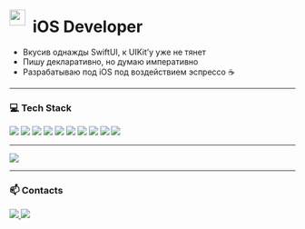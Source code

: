 # <img src="https://developer.apple.com/assets/elements/icons/swift/swift-64x64_2x.png" width="28" style="vertical-align: 12px; margin-right: 6px;"> iOS Developer


- Вкусив однажды SwiftUI, к UIKit’у уже не тянет  
- Пишу декларативно, но думаю императивно
- Разрабатываю под iOS под воздействием эспрессо ☕


<hr style="border: 0; height: 1px; background: #333; margin: 10px 0;">

### 💻 Tech Stack
<p>
  <img src="https://img.shields.io/badge/Swift-F05138?style=for-the-badge&logo=swift&logoColor=white"/>
  <img src="https://img.shields.io/badge/Xcode-147EFB?style=for-the-badge&logo=xcode&logoColor=white"/>
  <img src="https://img.shields.io/badge/SwiftUI-1D4ED8?style=for-the-badge&logo=swift&logoColor=white"/>
  <img src="https://img.shields.io/badge/Combine-222222?style=for-the-badge&logo=apple&logoColor=white"/>
  <img src="https://img.shields.io/badge/UIKit-2396F3?style=for-the-badge&logo=apple&logoColor=white"/>
  <img src="https://img.shields.io/badge/CoreData-6E4C41?style=for-the-badge"/>
  <img src="https://img.shields.io/badge/Alamofire-7C3AED?style=for-the-badge&logo=swift&logoColor=white"/>
  <img src="https://img.shields.io/badge/async/await-333333?style=for-the-badge&logo=swift&logoColor=white"/>
  <img src="https://img.shields.io/badge/OpenAPI-4B9C4B?style=for-the-badge&logo=openapiinitiative&logoColor=white"/>
  <img src="https://img.shields.io/badge/Swagger-85EA2D?style=for-the-badge&logo=swagger&logoColor=black"/>
</p>

<hr style="border: 0; height: 1px; background: #333; margin: 10px 0;">
<p align="leading">
  <img src="https://github-profile-summary-cards.vercel.app/api/cards/stats?username=vaskhan&theme=transparent" />
</p>
<hr style="border: 0; height: 1px; background: #333; margin: 10px 0;">

### 📫 Contacts
<p>
  <a href="https://t.me/Vas_Khan">
    <img src="https://img.shields.io/badge/Telegram-26A5E4?style=for-the-badge&logo=telegram&logoColor=white" />
  </a>
  <a href="mailto:ya-v.khanin@yandex.ru">
    <img src="https://img.shields.io/badge/Email-F3F3F3?style=for-the-badge&logo=gmail&logoColor=black" />
  </a>
</p>
